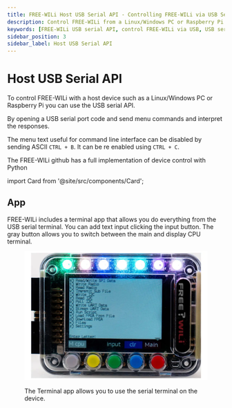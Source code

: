 ```yaml
---
title: FREE-WILi Host USB Serial API - Controlling FREE-WILi via USB Serial Port
description: Control FREE-WILi from a Linux/Windows PC or Raspberry Pi using the USB serial API. Learn how to open a USB serial port, send menu commands, and manage responses. Discover how to toggle menu text with CTRL-B and CTRL-C.
keywords: [FREE-WILi USB serial API, control FREE-WILi via USB, USB serial port commands, FREE-WILi command line interface, toggle menu text, Linux Windows Raspberry Pi control]
sidebar_position: 3
sidebar_label: Host USB Serial API
---
```


# Host USB Serial API

To control FREE-WILi with a host device such as a Linux/Windows PC or Raspberry Pi you can use the USB serial API.

By opening a USB serial port code and send menu commands and interpret the responses.  

The menu text useful for command line interface can be disabled by sending ASCII `CTRL + B`. It can be re enabled using `CTRL + C`.

The FREE-WILi github has a full implementation of device control with Python

import Card from '@site/src/components/Card'; 

<Card 
  title="GitHub - freewili/freewili-python: Python applications for FREE-WiLi"
  description="GitHub"
  link="https://github.com/freewili/freewili-python" 
  imageUrl="/img/github.png"
/>

## App

FREE-WILi includes a terminal app that allows you do everything from the USB serial terminal. You can add text input clicking the input button. The gray button allows you to switch between the main and display CPU terminal.

<div class="text--center">

<figure>

![The Terminal app allows you to use the serial terminal on the device](../../assets/terminal-app.webp "The Terminal app allows you to use the serial terminal on the device.")
<figcaption>The Terminal app allows you to use the serial terminal on the device.</figcaption>
</figure>
</div>